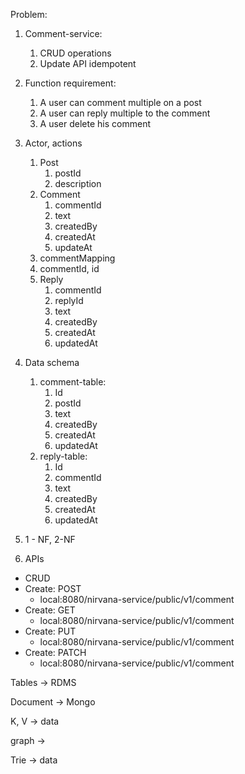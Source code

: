 Problem:
1. Comment-service:
   1. CRUD operations
   2. Update API idempotent
   

2. Function requirement:
   1. A user can comment multiple on a post
   2. A user can reply multiple to the comment
   3. A user delete his comment
   

3. Actor, actions
   1. Post
      1. postId
      2. description
   2. Comment
      1. commentId
      2. text
      3. createdBy
      4. createdAt
      5. updateAt
   3. commentMapping
   4. commentId, id
   5. Reply
      1. commentId
      2. replyId
      3. text
      4. createdBy
      5. createdAt
      6. updatedAt

4. Data schema
   1. comment-table:
      1. Id
      2. postId
      3. text
      4. createdBy
      5. createdAt
      6. updatedAt
   2. reply-table:
      1. Id
      2. commentId
      3. text
      4. createdBy
      5. createdAt
      6. updatedAt
      
5. 1 - NF, 2-NF
6. APIs
- CRUD
- Create: POST
  - local:8080/nirvana-service/public/v1/comment
- Create: GET
   - local:8080/nirvana-service/public/v1/comment
- Create: PUT 
  - local:8080/nirvana-service/public/v1/comment
- Create: PATCH
  - local:8080/nirvana-service/public/v1/comment

Tables -> RDMS


Document -> Mongo

K, V -> data



graph -> 



Trie -> data

